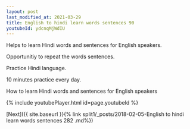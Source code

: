 ```yaml
---
layout: post
last_modified_at: 2021-03-29
title: English to hindi learn words sentences 90 
youtubeId: ydcnqMjWdIU
---
```

 
 
Helps to learn Hindi words and sentences for English speakers.

Opportunitiy to repeat the words sentences. 

Practice Hindi language. 
 
10 minutes practice every day. 
 
How to learn Hindi words and sentences for English speakers 
 
{% include youtubePlayer.html id=page.youtubeId %}
 
 
[Next]({{ site.baseurl }}{% link  split1/_posts/2018-02-05-English to hindi learn words sentences 282 .md%})
 
